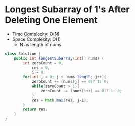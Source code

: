 # Longest Subarray of 1's After Deleting One Element

- Time Complexity: O(N)
- Space Complexity: O(1)
  - N as length of nums

```java
class Solution {
    public int longestSubarray(int[] nums) {
        int zeroCount = 0,
            res = 0,
            i = 0;
        for(int j = 0; j < nums.length; j++){
            zeroCount += (nums[j] == 0)? 1: 0;
            while(zeroCount > 1){
                zeroCount -= (nums[i++] == 0)? 1: 0;
            }
            res = Math.max(res, j-i);
        }
        return res;
    }
}
```

